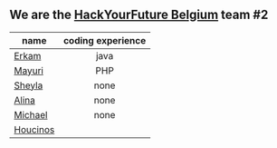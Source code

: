 ## We are the [HackYourFuture Belgium](https://github.com/HackYourFutureBelgium) team #2

| name                                     | coding experience |
| ---------------------------------------- | :---------------: |
| [Erkam](https://github.com/erkamguresen) |       java        |
| [Mayuri](https://github.com/mayuri2510)  |       PHP
| [Sheyla](https://github.com/sheybusta)   |       none
| [Alina](https://github.com/alinamarasca) |       none        |
| [Michael](https://github.com/Mika215)    |       none        |
| [Houcinos](https://github.com/Houcinos)  |
